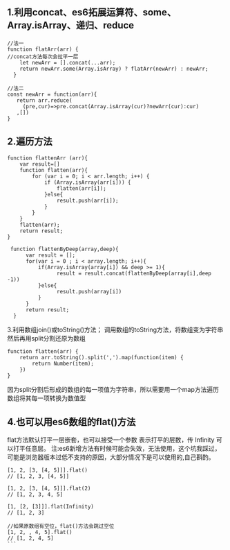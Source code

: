 ## 1.利用concat、es6拓展运算符、some、Array.isArray、递归、reduce
```
//法一
function flatArr(arr) {
//concat方法每次会拉平一层
    let newArr = [].concat(...arr);
    return newArr.some(Array.isArray) ? flatArr(newArr) : newArr;
  }
 
//法二
const newArr = function(arr){
   return arr.reduce(
     (pre,cur)=>pre.concat(Array.isArray(cur)?newArr(cur):cur)
   ,[])
}
```

## 2.遍历方法
```
function flattenArr (arr){
    var result=[]
    function flatten(arr){
        for (var i = 0; i < arr.length; i++) {
            if (Array.isArray(arr[i])) {
                flatten(arr[i]);
            }else{
                result.push(arr[i]);
            }        
        }
    }
    flatten(arr);
    return result;
}
 
 function flattenByDeep(array,deep){
      var result = [];
      for(var i = 0 ; i < array.length; i++){
          if(Array.isArray(array[i]) && deep >= 1){
                result = result.concat(flattenByDeep(array[i],deep -1))
          }else{
                result.push(array[i])
          }
      }
      return result;
  }
```

3.利用数组join()或toString()方法；
调用数组的toString方法，将数组变为字符串然后再用split分割还原为数组
```
function flatten(arr) {
    return arr.toString().split(',').map(function(item) {
        return Number(item);
    })
} 
```
因为split分割后形成的数组的每一项值为字符串，所以需要用一个map方法遍历数组将其每一项转换为数值型

## 4.也可以用es6数组的flat()方法

flat方法默认打平一层嵌套，也可以接受一个参数 表示打平的层数，传 Infinity 可以打平任意层。
注:es6新增方法有时候可能会失效，无法使用，这个坑我踩过，可能是浏览器版本过低不支持的原因，大部分情况下是可以使用的,自己斟酌。
```
[1, 2, [3, [4, 5]]].flat()
// [1, 2, 3, [4, 5]]
 
[1, 2, [3, [4, 5]]].flat(2)
// [1, 2, 3, 4, 5]
 
[1, [2, [3]]].flat(Infinity)
// [1, 2, 3]
 
//如果原数组有空位，flat()方法会跳过空位
[1, 2, , 4, 5].flat()
// [1, 2, 4, 5]
``` 
